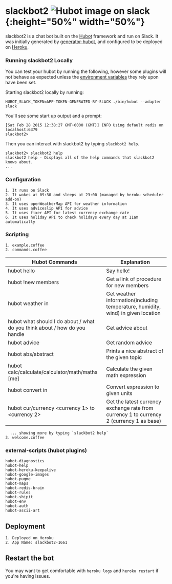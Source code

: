 # slackbot2 ![Hubot image on slack](https://a.slack-edge.com/80588/img/services/hubot_512.png) {:height="50%" width="50%"} 

slackbot2 is a chat bot built on the [Hubot][hubot] framework and run on Slack. It was
initially generated by [generator-hubot][generator-hubot], and configured to be
deployed on [Heroku][heroku].



[heroku]: http://www.heroku.com
[hubot]: http://hubot.github.com
[generator-hubot]: https://github.com/github/generator-hubot

### Running slackbot2 Locally

You can test your hubot by running the following, however some plugins will not
behave as expected unless the [environment variables](#configuration) they rely
upon have been set.

Starting slackbot2 locally by running:
	
    HUBOT_SLACK_TOKEN=APP-TOKEN-GENERATED-BY-SLACK ./bin/hubot --adapter slack
	
You'll see some start up output and a prompt:

    [Sat Feb 28 2015 12:38:27 GMT+0000 (GMT)] INFO Using default redis on localhost:6379
    slackbot2>

Then you can interact with slackbot2 by typing `slackbot2 help`.

    slackbot2> slackbot2 help
    slackbot2 help - Displays all of the help commands that slackbot2 knows about.
    ...

### Configuration

	1. It runs on Slack
	2. It wakes at 09:30 and sleeps at 23:00 (managed by heroku scheduler add-on)
	3. It uses openWeatherMap API for weather information
	4. It uses adviceslip API for advice
	5. It uses fixer API for latest currency exchange rate
	6. It uses holiday API to check holidays every day at 11am automatically

### Scripting

	1. example.coffee
	2. commands.coffee
Hubot Commands | Explanation
-------------- | -----------
hubot hello | Say hello!
hubot !new members | Get a link of procedure for new members
hubot weather in <location> | Get weather information(including temperature, humidity, wind) in given location
hubot what should I do about <something> / what do you think about <something> / how do you handle <something> | Get advice about <something>   
hubot advice | Get random advice 
hubot abs/abstract | Prints a nice abstract of the given topic
hubot calc/calculate/calculator/math/maths [me] <expression> | Calculate the given math expression
hubot convert <expression> in <units> | Convert expression to given units
hubot cur/currency <currency 1> to <currency 2> | Get the latest currency exchange rate from currency 1 to currency 2 (currency 1 as base)
	  ... showing more by typing `slackbot2 help`
	3. welcome.coffee

### external-scripts (hubot plugins)

	hubot-diagnostics
	hubot-help
	hubot-heroku-keepalive
	hubot-google-images
	hubot-pugme
	hubot-maps
	hubot-redis-brain
	hubot-rules
	hubot-shipit
	hubot-env
	hubot-auth
	hubot-ascii-art

## Deployment

	1. Deployed on Heroku
	2. App Name: slackbot2-1661

## Restart the bot

You may want to get comfortable with `heroku logs` and `heroku restart` if
you're having issues.
